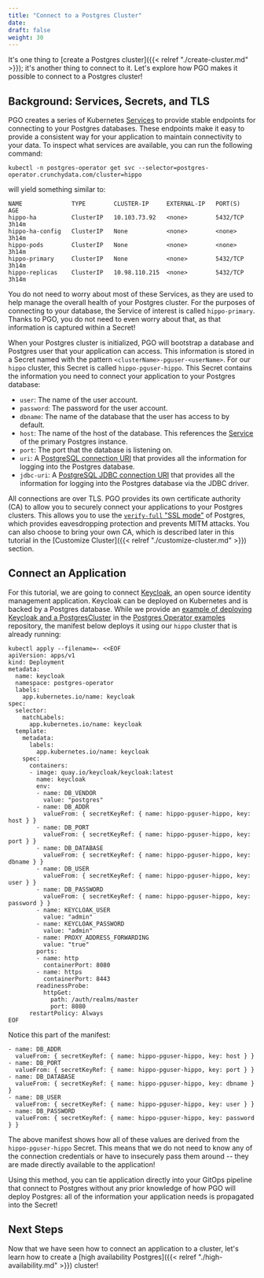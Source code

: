 ```yaml
---
title: "Connect to a Postgres Cluster"
date:
draft: false
weight: 30
---
```


It's one thing to [create a Postgres cluster]({{< relref "./create-cluster.md" >}}); it's another thing to connect to it. Let's explore how PGO makes it possible to connect to a Postgres cluster!

## Background: Services, Secrets, and TLS

PGO creates a series of Kubernetes [Services](https://kubernetes.io/docs/concepts/services-networking/service/) to provide stable endpoints for connecting to your Postgres databases. These endpoints make it easy to provide a consistent way for your application to maintain connectivity to your data. To inspect what services are available, you can run the following command:

```
kubectl -n postgres-operator get svc --selector=postgres-operator.crunchydata.com/cluster=hippo
```

will yield something similar to:

```
NAME              TYPE        CLUSTER-IP     EXTERNAL-IP   PORT(S)    AGE
hippo-ha          ClusterIP   10.103.73.92   <none>        5432/TCP   3h14m
hippo-ha-config   ClusterIP   None           <none>        <none>     3h14m
hippo-pods        ClusterIP   None           <none>        <none>     3h14m
hippo-primary     ClusterIP   None           <none>        5432/TCP   3h14m
hippo-replicas    ClusterIP   10.98.110.215  <none>        5432/TCP   3h14m
```

You do not need to worry about most of these Services, as they are used to help manage the overall health of your Postgres cluster. For the purposes of connecting to your database, the Service of interest is called `hippo-primary`. Thanks to PGO, you do not need to even worry about that, as that information is captured within a Secret!

When your Postgres cluster is initialized, PGO will bootstrap a database and Postgres user that your application can access. This information is stored in a Secret named with the pattern `<clusterName>-pguser-<userName>`. For our `hippo` cluster, this Secret is called `hippo-pguser-hippo`. This Secret contains the information you need to connect your application to your Postgres database:

- `user`: The name of the user account.
- `password`: The password for the user account.
- `dbname`: The name of the database that the user has access to by default.
- `host`: The name of the host of the database. This references the [Service](https://kubernetes.io/docs/concepts/services-networking/service/) of the primary Postgres instance.
- `port`: The port that the database is listening on.
- `uri`: A [PostgreSQL connection URI](https://www.postgresql.org/docs/current/libpq-connect.html#LIBPQ-CONNSTRING) that provides all the information for logging into the Postgres database.
- `jdbc-uri`: A [PostgreSQL JDBC connection URI](https://jdbc.postgresql.org/documentation/head/connect.html) that provides all the information for logging into the Postgres database via the JDBC driver.

All connections are over TLS. PGO provides its own certificate authority (CA) to allow you to securely connect your applications to your Postgres clusters. This allows you to use the [`verify-full` "SSL mode"](https://www.postgresql.org/docs/current/libpq-ssl.html#LIBPQ-SSL-SSLMODE-STATEMENTS) of Postgres, which provides eavesdropping protection and prevents MITM attacks. You can also choose to bring your own CA, which is described later in this tutorial in the [Customize Cluster]({{< relref "./customize-cluster.md" >}}) section.

## Connect an Application

For this tutorial, we are going to connect [Keycloak](https://www.keycloak.org/), an open source
identity management application. Keycloak can be deployed on Kubernetes and is backed by a Postgres
database. While we provide an [example of deploying Keycloak and a PostgresCluster](https://github.com/CrunchyData/postgres-operator-examples/tree/main/kustomize/keycloak)
in the [Postgres Operator examples](https://github.com/CrunchyData/postgres-operator-examples)
repository, the manifest below deploys it using our `hippo` cluster that is already running:

```
kubectl apply --filename=- <<EOF
apiVersion: apps/v1
kind: Deployment
metadata:
  name: keycloak
  namespace: postgres-operator
  labels:
    app.kubernetes.io/name: keycloak
spec:
  selector:
    matchLabels:
      app.kubernetes.io/name: keycloak
  template:
    metadata:
      labels:
        app.kubernetes.io/name: keycloak
    spec:
      containers:
      - image: quay.io/keycloak/keycloak:latest
        name: keycloak
        env:
        - name: DB_VENDOR
          value: "postgres"
        - name: DB_ADDR
          valueFrom: { secretKeyRef: { name: hippo-pguser-hippo, key: host } }
        - name: DB_PORT
          valueFrom: { secretKeyRef: { name: hippo-pguser-hippo, key: port } }
        - name: DB_DATABASE
          valueFrom: { secretKeyRef: { name: hippo-pguser-hippo, key: dbname } }
        - name: DB_USER
          valueFrom: { secretKeyRef: { name: hippo-pguser-hippo, key: user } }
        - name: DB_PASSWORD
          valueFrom: { secretKeyRef: { name: hippo-pguser-hippo, key: password } }
        - name: KEYCLOAK_USER
          value: "admin"
        - name: KEYCLOAK_PASSWORD
          value: "admin"
        - name: PROXY_ADDRESS_FORWARDING
          value: "true"
        ports:
        - name: http
          containerPort: 8080
        - name: https
          containerPort: 8443
        readinessProbe:
          httpGet:
            path: /auth/realms/master
            port: 8080
      restartPolicy: Always
EOF
```

Notice this part of the manifest:

```
- name: DB_ADDR
  valueFrom: { secretKeyRef: { name: hippo-pguser-hippo, key: host } }
- name: DB_PORT
  valueFrom: { secretKeyRef: { name: hippo-pguser-hippo, key: port } }
- name: DB_DATABASE
  valueFrom: { secretKeyRef: { name: hippo-pguser-hippo, key: dbname } }
- name: DB_USER
  valueFrom: { secretKeyRef: { name: hippo-pguser-hippo, key: user } }
- name: DB_PASSWORD
  valueFrom: { secretKeyRef: { name: hippo-pguser-hippo, key: password } }
```

The above manifest shows how all of these values are derived from the `hippo-pguser-hippo` Secret. This means that we do not need to know any of the connection credentials or have to insecurely pass them around -- they are made directly available to the application!

Using this method, you can tie application directly into your GitOps pipeline that connect to Postgres without any prior knowledge of how PGO will deploy Postgres: all of the information your application needs is propagated into the Secret!

## Next Steps

Now that we have seen how to connect an application to a cluster, let's learn how to create a [high availability Postgres]({{< relref "./high-availability.md" >}}) cluster!
